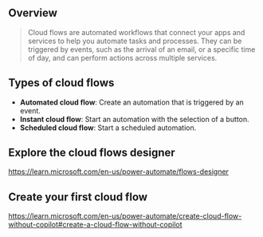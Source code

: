 ## Overview
> Cloud flows are automated workflows that connect your apps and services to help you automate tasks and processes. They can be triggered by events, such as the arrival of an email, or a specific time of day, and can perform actions across multiple services.

## Types of cloud flows
- **Automated cloud flow**: Create an automation that is triggered by an event.
- **Instant cloud flow**: Start an automation with the selection of a button.
- **Scheduled cloud flow**: Start a scheduled automation.

## Explore the cloud flows designer
https://learn.microsoft.com/en-us/power-automate/flows-designer

## Create your first cloud flow
https://learn.microsoft.com/en-us/power-automate/create-cloud-flow-without-copilot#create-a-cloud-flow-without-copilot
